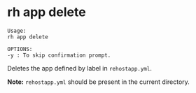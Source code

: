 # rh app delete

```
Usage:
rh app delete

OPTIONS:
-y : To skip confirmation prompt.

```

Deletes the app defined by label in `rehostapp.yml`.

**Note:** `rehostapp.yml` should be present in the current directory. 



